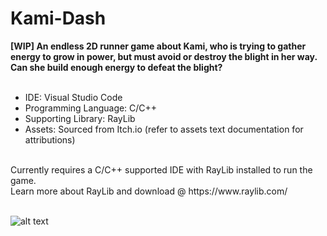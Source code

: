 # Kami-Dash #
 **[WIP] An endless 2D runner game about Kami, who is trying to gather energy to grow in power, but must avoid or destroy the blight in her way. Can she build enough energy to defeat the blight?** <br/>
 <br/>
 - IDE: Visual Studio Code <br/>
 - Programming Language: C/C++ <br/>
 - Supporting Library: RayLib <br/>
 - Assets: Sourced from Itch.io (refer to assets text documentation for attributions) <br/>
 <br/>
 Currently requires a C/C++ supported IDE with RayLib installed to run the game. <br/>
 Learn more about RayLib and download @ https://www.raylib.com/ <br/>
 <br/>

![alt text](https://github.com/dev-tndang/dev-tndang-kamidash/blob/main/screenshots/Screenshot20231002_01.png?raw=true)
